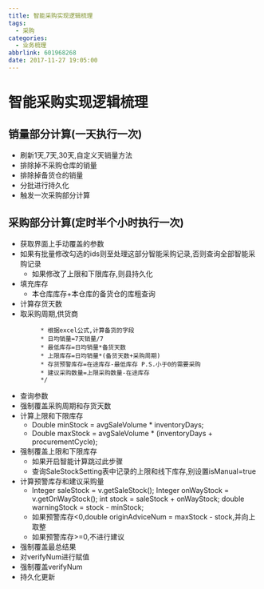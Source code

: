 ```yaml
---
title: 智能采购实现逻辑梳理
tags:
  - 采购
categories:
  - 业务梳理
abbrlink: 601968268
date: 2017-11-27 19:05:00
---
```

# 智能采购实现逻辑梳理
## 销量部分计算(一天执行一次)
- 刷新1天,7天,30天,自定义天销量方法
- 排除掉不采购仓库的销量
- 排除掉备货仓的销量
- 分批进行持久化
- 触发一次采购部分计算

## 采购部分计算(定时半个小时执行一次)
- 获取界面上手动覆盖的参数
- 如果有批量修改勾选的ids则至处理这部分智能采购记录,否则查询全部智能采购记录
    - 如果修改了上限和下限库存,则县持久化
- 填充库存
    + 本仓库库存+本仓库的备货仓的库粗查询
- 计算存货天数
- 取采购周期,供货商
```
         * 根据excel公式,计算备货的字段
         * 日均销量=7天销量/7
         * 最低库存=日均销量*备货天数
         * 上限库存=日均销量*(备货天数+采购周期)
         * 存货预警库存=在途库存-最低库存 P.S.小于0的需要采购
         * 建议采购数量=上限采购数量-在途库存
         */ 
```
- 查询参数
- 强制覆盖采购周期和存货天数
- 计算上限和下限库存
    - Double minStock = avgSaleVolume * inventoryDays;
    - Double maxStock = avgSaleVolume * (inventoryDays + procurementCycle);
- 强制覆盖上限和下限库存
    + 如果开启智能计算跳过此步骤
    + 查询SaleStockSetting表中记录的上限和线下库存,别设置isManual=true
- 计算预警库存和建议采购量
    + Integer saleStock = v.getSaleStock();
        Integer onWayStock = v.getOnWayStock();
        int stock = saleStock + onWayStock;
        double warningStock = stock - minStock;
    + 如果预警库存<0,double originAdviceNum = maxStock - stock,并向上取整
    + 如果预警库存>=0,不进行建议
- 强制覆盖最总结果
- 对verifyNum进行赋值
- 强制覆盖verifyNum
- 持久化更新